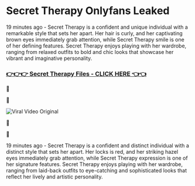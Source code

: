 # Secret Therapy Onlyfans Leaked

<p>19 minutes ago - Secret Therapy is a confident and unique individual with a remarkable style that sets her apart. Her hair is curly, and her captivating brown eyes immediately grab attention, while Secret Therapy smile is one of her defining features. Secret Therapy enjoys playing with her wardrobe, ranging from relaxed outfits to bold and chic looks that showcase her vibrant and imaginative personality.</p><p>
<h3><a href="https://fansleaks.com-getfree.pro/secret-therapy" rel="nofollow">👉👉👉 Secret Therapy Files - CLICK HERE 👈👈</a></h3>
<p>🔻</p>
<p>🔻</p> <p>
<a href="https://fansleaks.com-getfree.pro/secret-therapy" rel="nofollow"><img src="https://i.imgur.com/0ZbtXZ5.gif" alt="Viral Video Original" style="max-width: 100%; display: inline-block;" data-target="animated-image.originalImage"></a>
<p>🔻</p>
<p>🔻</p> <p>19 minutes ago - Secret Therapy is a confident and distinct individual with a distinct style that sets her apart. Her locks is red, and her striking hazel eyes immediately grab attention, while Secret Therapy expression is one of her signature features. Secret Therapy enjoys playing with her wardrobe, ranging from laid-back outfits to eye-catching and sophisticated looks that reflect her lively and artistic personality.</p>